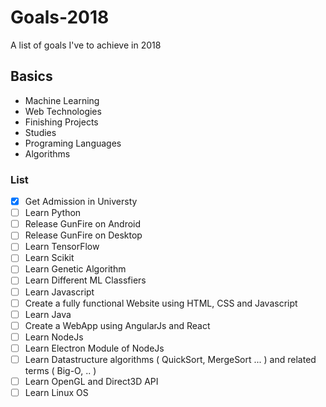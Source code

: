 # Goals-2018
A list of goals I've to achieve in 2018

## Basics
* Machine Learning
* Web Technologies
* Finishing Projects
* Studies
* Programing Languages
* Algorithms
### List
- [x] Get Admission in Universty
- [ ] Learn Python
- [ ] Release GunFire on Android
- [ ] Release GunFire on Desktop
- [ ] Learn TensorFlow
- [ ] Learn Scikit
- [ ] Learn Genetic Algorithm
- [ ] Learn Different ML Classfiers
- [ ] Learn Javascript
- [ ] Create a fully functional Website using HTML, CSS and Javascript
- [ ] Learn Java
- [ ] Create a WebApp using AngularJs and React
- [ ] Learn NodeJs
- [ ] Learn Electron Module of NodeJs
- [ ] Learn Datastructure algorithms ( QuickSort, MergeSort ... ) and related terms ( Big-O, .. )
- [ ] Learn OpenGL and Direct3D API
- [ ] Learn Linux OS
